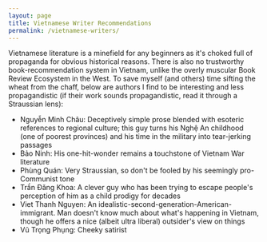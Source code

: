 ```yaml
---
layout: page
title: Vietnamese Writer Recommendations
permalink: /vietnamese-writers/
---
```


Vietnamese literature is a minefield for any beginners as it's choked full of propaganda for obvious historical reasons. There is also no trustworthy book-recommendation system in Vietnam, unlike the overly muscular Book Review Ecosystem in the West. To save myself (and others) time sifting the wheat from the chaff, below are authors I find to be interesting and less propagandistic (if their work sounds propagandistic, read it through a Straussian lens):
- Nguyễn Minh Châu: Deceptively simple prose blended with esoteric references to regional culture; this guy turns his Nghệ An childhood (one of poorest provinces) and his time in the military into tear-jerking passages
- Bảo Ninh: His one-hit-wonder remains a touchstone of Vietnam War literature
- Phùng Quán: Very Straussian, so don't be fooled by his seemingly pro-Communist tone
- Trần Đăng Khoa: A clever guy who has been trying to escape people's perception of him as a child prodigy for decades
- Viet Thanh Nguyen: An idealistic-second-generation-American-immigrant. Man doesn't know much about what's happening in Vietnam, though he offers a nice (albeit ultra liberal) outsider's view on things
- Vũ Trọng Phụng: Cheeky satirist
